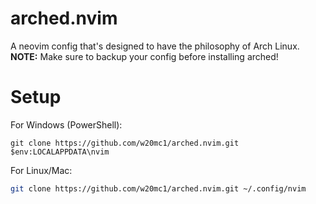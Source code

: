 # arched.nvim

A neovim config that's designed to have the philosophy of Arch Linux.
<br>
**NOTE:** Make sure to backup your config before installing arched!

# Setup

For Windows (PowerShell):

```pwsh
git clone https://github.com/w20mc1/arched.nvim.git $env:LOCALAPPDATA\nvim
```

For Linux/Mac:

```bash
git clone https://github.com/w20mc1/arched.nvim.git ~/.config/nvim
```
